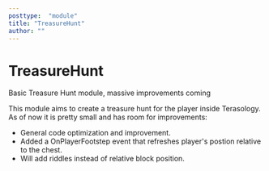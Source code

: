 ```yaml
---
posttype:  "module"  
title: "TreasureHunt"
author: ""
---
```

# TreasureHunt
Basic Treasure Hunt module, massive improvements coming

This module aims to create a treasure hunt for the player inside Terasology. As of now it is pretty small and has room for improvements:

- General code optimization and improvement.
- Added a OnPlayerFootstep event that refreshes player's postion relative to the chest. 
- Will add riddles instead of relative block position.
